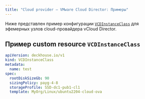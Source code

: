 ```yaml
---
title: "Cloud provider — VMware Cloud Director: Примеры"
---
```


Ниже представлен пример конфигурации [`VCDInstanceClass`](cr.html#vcdinstanceclass) для эфемерных узлов cloud-провайдера vCloud Director.

## Пример custom resource `VCDInstanceClass`

```yaml
apiVersion: deckhouse.io/v1
kind: VCDInstanceClass
metadata:
  name: test
spec:
  rootDiskSizeGb: 90
  sizingPolicy: payg-4-8
  storageProfile: SSD-dc1-pub1-cl1
  template: MyOrg/Linux/ubuntu2204-cloud-ova
```
